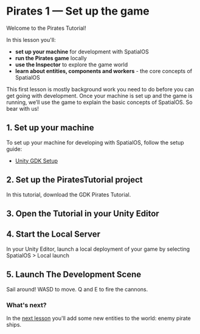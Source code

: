 # Pirates 1 — Set up the game

Welcome to the Pirates Tutorial!

In this lesson you'll:

* **set up your machine** for development with SpatialOS
* **run the Pirates game** locally
* **use the Inspector** to explore the game world
* **learn about entities, components and workers** - the core concepts of SpatialOS

This first lesson is mostly background work you need to do before you can get going with development. Once your machine is
set up and the game is running, we’ll use the game to explain the basic concepts of SpatialOS. So bear with us!

## 1. Set up your machine

To set up your machine for developing with SpatialOS, follow the setup guide:

* [Unity GDK Setup](https://docs.improbable.io/unity/alpha/machine-setup)

## 2. Set up the PiratesTutorial project

In this tutorial, download the GDK Pirates Tutorial.


## 3. Open the Tutorial in your Unity Editor

## 4. Start the Local Server

In your Unity Editor, launch a local deployment of your game by selecting SpatialOS > Local launch

## 5. Launch The Development Scene

Sail around! WASD to move. Q and E to fire the cannons.

### What's next?

In the [next lesson](../../tutorials/pirates/lesson2.md) you'll add some new entities to the world:
enemy pirate ships.
